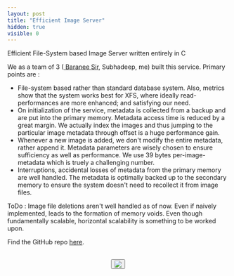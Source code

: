 ```yaml
---
layout: post
title: "Efficient Image Server"
hidden: true
visible: 0
---
```

Efficient File-System based Image Server written entirely in C

We as a team of 3 (<a href="https://www.linkedin.com/in/baraneedhara-karthik-gokuldas-02b506b4"> Baranee Sir</a>, Subhadeep, me) built this service. Primary points are :
 <ul>
  <li>File-system based rather than standard database system. Also, metrics show that the system works best for XFS, where ideally read-performances are more enhanced; and satisfying our need.</li>
  <li>On initialization of the service, metadata is collected from a backup and are put into the primary memory. Metadata access time is reduced by a great margin. We actually index the images and thus jumping to the particular image metadata through offset is a huge performance gain.</li>
  <li>Whenever a new image is added, we don't modify the entire metadata, rather append it. Metadata parameters are wisely chosen to ensure sufficiency as well as performance. We use 39 bytes per-image-metadata which is truely a challenging number.</li>
  <li>Interruptions, accidental losses of metadata from the primary memory are well handled. The metadata is optimally backed up to the secondary memory to ensure the system doesn't need to recollect it from image files.</li>
</ul> 

ToDo : Image file deletions aren't well handled as of now. Even if naively implemented, leads to the formation of memory voids. Even though fundamentally scalable, horizontal scalability is something to be worked upon.

Find the GitHub repo <a href="https://github.com/rounakdatta/imgsrvc">here</a>.

<br>
<center>
<button id="likeButton" onclick="likeItem()"><img src="https://cdn3.iconfinder.com/data/icons/jolly-icons-free/64/thumb-up_64.png"></button>
<div id="likeCount"></div>
</center>

<script type="text/javascript">

let postTitle = "imgsrvc"

let myLocation = "";

function getLocationDetails() {
	var data = null;
	
	var xhr = new XMLHttpRequest();
	xhr.withCredentials = true;
	
	xhr.addEventListener("readystatechange", function () {
	  if (this.readyState === 4) {
	    console.log(this.responseText);
	    myLocation = this.responseText;
	    console.log('--')
	  }
	});
	
	xhr.open("GET", "https://json.geoiplookup.io/");
	xhr.setRequestHeader('Access-Control-Allow-Origin', '*')
	xhr.setRequestHeader("Access-Control-Allow-Credentials", true);
	xhr.setRequestHeader("cache-control", "no-cache");
	xhr.setRequestHeader("postman-token", "e18cbd49-69f0-f0cb-297d-721bf3b97d78");
	
	xhr.send(data);
}

function likeItem() {
	getLocationDetails();
	var data = myLocation;
	
	var xhr = new XMLHttpRequest();
	xhr.withCredentials = false;
	
	xhr.addEventListener("readystatechange", function () {
	  if (this.readyState === 4) {
	    console.log(this.responseText);
	    showLikes();
	  }
	});
	
	xhr.open("POST", "https://rounakdatta.pythonanywhere.com/like/post/" + postTitle);
	xhr.setRequestHeader('Access-Control-Allow-Origin', '*')
	xhr.setRequestHeader("Access-Control-Allow-Credentials", true);
	xhr.setRequestHeader("cache-control", "no-cache");
	xhr.setRequestHeader("postman-token", "6b90fa48-bca5-8464-df36-a229e6b15f2a");
	
	xhr.send(data);
}

function showLikes() {

	var data = null;
	
	var xhr = new XMLHttpRequest();
	xhr.withCredentials = false;
	
	xhr.addEventListener("readystatechange", function () {
	  if (this.readyState === 4) {
	    console.log(this.responseText);
	    //alert(this.responseText);
	    document.getElementById('likeCount').innerHTML = "<h4>" + String(this.responseText) + "</h4>";
	  }
	});
	
	xhr.open("GET", "https://rounakdatta.pythonanywhere.com/like/post/" + postTitle);
	xhr.setRequestHeader("cache-control", "no-cache");
	xhr.setRequestHeader('Access-Control-Allow-Origin', '*')
	xhr.setRequestHeader("Access-Control-Allow-Credentials", true);
	xhr.setRequestHeader("postman-token", "5e82f0d5-65e0-a89a-729b-10c6f90fffb9");
	
	xhr.send(data);

}

</script>

<script>
$( document ).ready(function() {
    showLikes();
});
</script>
